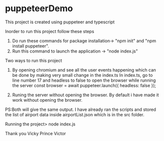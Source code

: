 # puppeteerDemo

This project is created using puppeteer and typescript

Inorder to run this project follow these steps
1. Do run these commands for package installation-> "npm init" and "npm install puppeteer".
2. Run this command to launch the application -> "node index.js"

Two ways to run this project

1. By opening chromium and see all the user events happening which can be done by making very small change in the index.ts
    In index.ts, go to line number 17 and headless to false to open the browser while running the server
    const browser = await puppeteer.launch({ headless: false });

2. Runing the server without opening the browser. By default i have made it work without opening the browser.

PS:Both will give the same output. I have already ran the scripts and stored the list of airport data inside airportList.json which is in the src folder.

Running the project> node index.js

Thank you
Vicky Prince Victor
